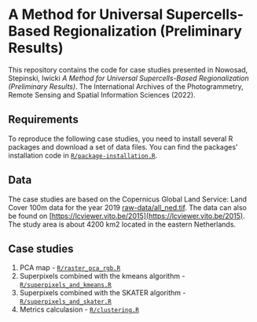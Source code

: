# A Method for Universal Supercells-Based Regionalization (Preliminary Results)

This repository contains the code for case studies presented in Nowosad, Stepinski, Iwicki *A Method for Universal Supercells-Based Regionalization (Preliminary Results)*.
The International Archives of the Photogrammetry, Remote Sensing and Spatial Information Sciences (2022).

## Requirements

To reproduce the following case studies, you need to install several R packages and download a set of data files.
You can find the packages' installation code in [`R/package-installation.R`](R/package-installation.R).

## Data

The case studies are based on the Copernicus Global Land Service: Land Cover 100m data for the year 2019 [raw-data/all_ned.tif](raw-data/all_ned.tif).
The data can also be found on [https://lcviewer.vito.be/2015](https://lcviewer.vito.be/2015).
The study area is about 4200 km2 located in the eastern Netherlands.

## Case studies

1. PCA map - [`R/raster_pca_rgb.R`](R/raster_pca_rgb.R)
2. Superpixels combined with the kmeans algorithm - [`R/superpixels_and_kmeans.R`](R/superpixel_and_kmeans.R)
3. Superpixels combined with the SKATER algorithm - [`R/superpixels_and_skater.R`](R/superpixels_and_skater.R)
4. Metrics calculasion - [`R/clustering.R`](R/multi_calculation.R)